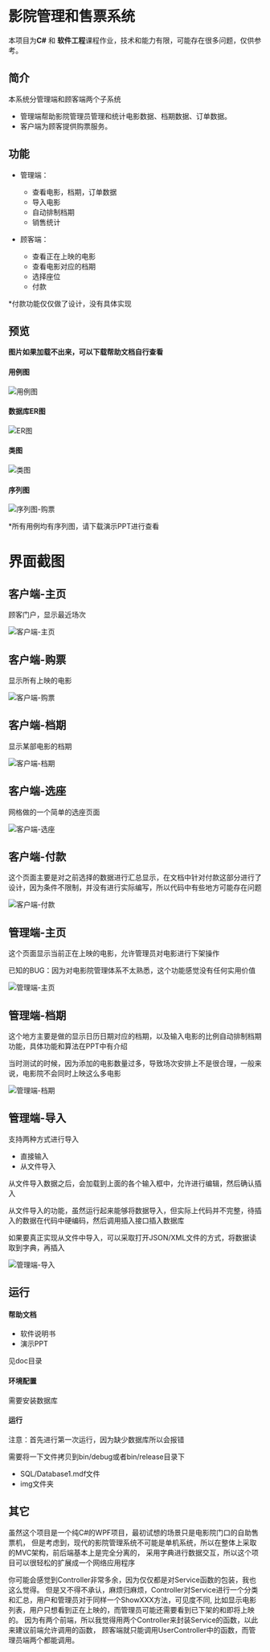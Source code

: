 
# 影院管理和售票系统
本项目为**C#** 和 **软件工程**课程作业，技术和能力有限，可能存在很多问题，仅供参考。

## 简介

本系统分管理端和顾客端两个子系统
* 管理端帮助影院管理员管理和统计电影数据、档期数据、订单数据。
* 客户端为顾客提供购票服务。

## 功能
* 管理端：
  - 查看电影，档期，订单数据
  - 导入电影
  - 自动排制档期
  - 销售统计

* 顾客端：
  - 查看正在上映的电影
  - 查看电影对应的档期
  - 选择座位
  - 付款

*付款功能仅仅做了设计，没有具体实现

## 预览
**图片如果加载不出来，可以下载帮助文档自行查看**

#### 用例图
![用例图](http://llag.net/markdown-img/TMS/0.1.F.用例图.png)
#### 数据库ER图
![ER图](http://llag.net/markdown-img/TMS/0.2.F.ER图.jpg)
#### 类图
![类图](http://llag.net/markdown-img/TMS/0.3.F.类图.jpg)
#### 序列图
![序列图-购票](http://llag.net/markdown-img/TMS/0.4.F.序列图-购票.png)

*所有用例均有序列图，请下载演示PPT进行查看

# 界面截图

## 客户端-主页
顾客门户，显示最近场次

![客户端-主页](http://llag.net/markdown-img/TMS/2.1.F.客户端-主页.jpg)


## 客户端-购票
显示所有上映的电影

![客户端-购票](http://llag.net/markdown-img/TMS/2.2.F.客户端-购票.jpg)


## 客户端-档期
显示某部电影的档期

![客户端-档期](http://llag.net/markdown-img/TMS/2.5.F.客户端-档期.jpg)

## 客户端-选座
网格做的一个简单的选座页面

![客户端-选座](http://llag.net/markdown-img/TMS/2.4.F.客户端-选座.jpg)

## 客户端-付款
这个页面主要是对之前选择的数据进行汇总显示，在文档中针对付款这部分进行了设计，因为条件不限制，并没有进行实际编写，所以代码中有些地方可能存在问题

![客户端-付款](http://llag.net/markdown-img/TMS/2.6.F.客户端-付款.jpg)


## 管理端-主页
这个页面显示当前正在上映的电影，允许管理员对电影进行下架操作

已知的BUG：因为对电影院管理体系不太熟悉，这个功能感觉没有任何实用价值

![管理端-主页](http://llag.net/markdown-img/TMS/1.1.F.管理端-主页.jpg)


## 管理端-档期
这个地方主要是做的显示日历日期对应的档期，以及输入电影的比例自动排制档期功能，具体功能和算法在PPT中有介绍

当时测试的时候，因为添加的电影数量过多，导致场次安排上不是很合理，一般来说，电影院不会同时上映这么多电影

![管理端-档期](http://llag.net/markdown-img/TMS/1.2.F.管理端-档期.jpg)


## 管理端-导入
支持两种方式进行导入
* 直接输入
* 从文件导入

从文件导入数据之后，会加载到上面的各个输入框中，允许进行编辑，然后确认插入

从文件导入的功能，虽然运行起来能够将数据导入，但实际上代码并不完整，待插入的数据在代码中硬编码，然后调用插入接口插入数据库

如果要真正实现从文件中导入，可以采取打开JSON/XML文件的方式，将数据读取到字典，再插入

![管理端-导入](http://llag.net/markdown-img/TMS/1.3.F.管理端-导入.jpg)


## 运行


#### 帮助文档
* 软件说明书
* 演示PPT

见doc目录

#### 环境配置
需要安装数据库

#### 运行
注意：首先进行第一次运行，因为缺少数据库所以会报错

需要将一下文件拷贝到bin/debug或者bin/release目录下

* SQL/Database1.mdf文件
* img文件夹


## 其它
虽然这个项目是一个纯C#的WPF项目，最初试想的场景只是电影院门口的自助售票机，
但是考虑到，现代的影院管理系统不可能是单机系统，所以在整体上采取的MVC架构，前后端基本上是完全分离的，
采用字典进行数据交互，所以这个项目可以很轻松的扩展成一个网络应用程序

你可能会感觉到Controller非常多余，因为仅仅都是对Service函数的包装，我也这么觉得。
但是又不得不承认，麻烦归麻烦，Controller对Service进行一个分类和汇总，用户和管理员对于同样一个ShowXXX方法，可见度不同,
比如显示电影列表，用户只想看到正在上映的，而管理员可能还需要看到已下架的和即将上映的。
因为有两个前端，所以我觉得用两个Controller来封装Service的函数，以此来建议前端允许调用的函数，
顾客端就只能调用UserController中的函数，而管理员端两个都能调用。